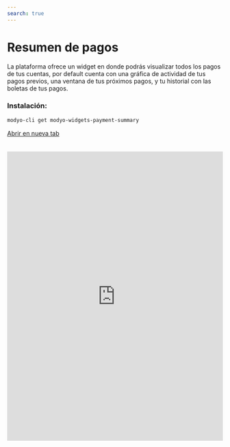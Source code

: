 ```yaml
---
search: true
---
```


# Resumen de pagos <Badge text="Beta" type="warn"/>

La plataforma ofrece un widget en donde podrás visualizar todos los pagos de tus cuentas, por default cuenta con una gráfica de actividad de tus pagos previos, una ventana de tus próximos pagos, y tu historial con las boletas de tus pagos. 

### Instalación:

```bash
modyo-cli get modyo-widgets-payment-summary
```

[Abrir en nueva tab](https://widgets-es.modyo.com/personas/resumen-de-pagos)

<iframe id="widgetFrame" src="https://widgets-es.modyo.com/insurance/retail/bill-payment" width="100%" frameBorder="0" style="min-height:675px;overflow:auto;margin-top:20px;"/>

Las funcionalidades de este widget son las siguientes:

| Funcionalidad           | Descripción                                           |
|:------------------------|:------------------------------------------------------|
| Actividad            |  Visualiza la actividad de los pagos a tus cuentas usando filtros de: **1, 3, 6, 9, o 12 meses** y por default muestra el último monto y el promedio de los pagos a la cuenta.                                                       |
| Próximos pagos       |  Muestra el nombre de la empresa, el tipo de empresa, y la fecha de pago para los pagos en el futuro cercano. |
| Pagos anteriores     | Muestra el nombre de la empresa, el tipo de empresa, el monto del pago, la fecha de pago, y el comprobante de pago de la cuenta. |


<script>

  export default {
    mounted() {

      function setIframeHeightCO(id, ht) {
          var ifrm = document.getElementById(id);
          if(ifrm) {
            ifrm.style.height = ht + 4 + "px";
          }
      }
      // iframed document sends its height using postMessage
      function handleDocHeightMsg(e) {
          // check origin
          if ( e.origin === 'https://widgets.modyo.com' ) {
              // parse data
              var data = JSON.parse( e.data );

              console.log('data:', data)
              // check data object
              if ( data['docHeight'] ) {
                  setIframeHeightCO( 'widgetFrame', data['docHeight'] );
              } else {
                  setIframeHeightCO( 'widgetFrame', 700 );
              }
          }
      }

      // assign message handler
      if ( window.addEventListener ) {
          window.addEventListener('message', handleDocHeightMsg, false);
      }
    }
  }

</script>